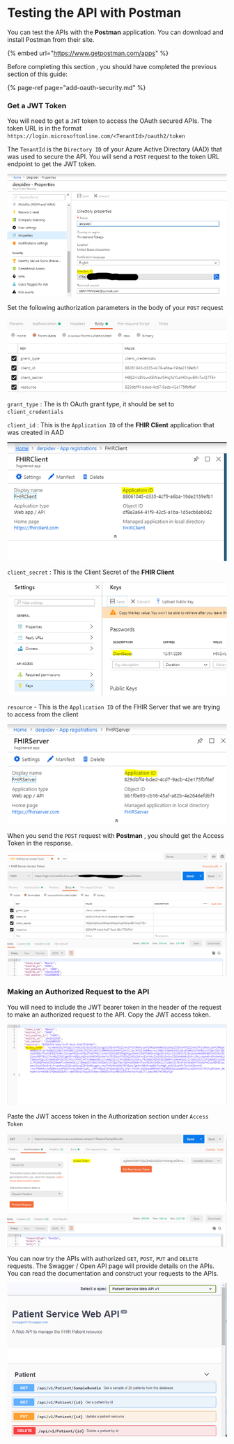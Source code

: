 # Testing the API with Postman

You can test the APIs with the **Postman** application. You can download and install Postman from their site.

{% embed url="https://www.getpostman.com/apps" %}

  
Before completing this section , you should have completed the previous section of this guide:

{% page-ref page="add-oauth-security.md" %}

###  Get a JWT Token

You will need to get a `JWT` token to access the OAuth secured APIs. The token URL is in the format `https://login.microsoftonline.com/<TenantId>/oauth2/token`

The `TenantId` is the `Directory ID` of your Azure Active Directory \(AAD\) that was used to secure the API. You will send a `POST` request to the token URL endpoint to get the JWT token.

![](../.gitbook/assets/aad_tenantid.PNG)

Set the following authorization parameters in the body of your `POST` request

![](../.gitbook/assets/pm_authbody%20%282%29.PNG)

  
`grant_type` : The is th OAuth grant type, it should be set to `client_credentials`

`client_id` : This is the `Application ID` of the **FHIR Client** application that was created in AAD

![](../.gitbook/assets/pm_clientid.PNG)

`client_secret` : This is the Client Secret of the **FHIR Client**

![](../.gitbook/assets/aad_clientsecret.PNG)

`resource` - This is the `Application ID` of the FHIR Server that we are trying to access from the client

![](../.gitbook/assets/aad_clientid.PNG)

  
When you send the `POST` request with **Postman** , you should get the Access Token in the response.

![](../.gitbook/assets/pm_access_token%20%281%29.PNG)

### Making an Authorized Request to the API

You will need to include the JWT bearer token in the header of  the request to make an authorized request to the API. Copy the JWT access token.

![](../.gitbook/assets/pm_jwt_copy.PNG)

Paste the JWT access token in the Authorization section under `Access Token` 

![](../.gitbook/assets/pm_get_request.PNG)

You can now try the APIs with authorized `GET`, `POST`, `PUT` and `DELETE` requests. The Swagger / Open API page will provide details on the APIs. You can read the documentation and construct your requests to the APIs.

![](../.gitbook/assets/swagger.PNG)

